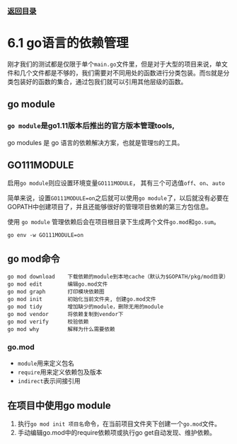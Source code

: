 ### [返回目录](../readme.md)
# 6.1 go语言的依赖管理

刚才我们的测试都是仅限于单个`main.go`文件里，但是对于大型的项目来说，单文件和几个文件都是不够的，我们需要对不同用处的函数进行分类包装。而`包`就是分类包装好的函数的集合，通过包我们就可以引用其他层级的函数。

## go module

### `go module`是go1.11版本后推出的官方版本管理tools,

go modules 是 go 语言的依赖解决方案，也就是管理`包`的工具。

## GO111MODULE

启用`go module`则应设置环境变量`GO111MODULE`， 其有三个可选值`off`、`on`、`auto`

简单来说，设置`GO111MODULE=on`之后就可以使用`go module`了，以后就没有必要在GOPATH中创建项目了，并且还能够很好的管理项目依赖的第三方包信息。

使用 `go module` 管理依赖后会在项目根目录下生成两个文件`go.mod`和`go.sum`。

```
go env -w GO111MODULE=on
```

## go mod命令

```
go mod download    下载依赖的module到本地cache（默认为$GOPATH/pkg/mod目录）
go mod edit        编辑go.mod文件
go mod graph       打印模块依赖图
go mod init        初始化当前文件夹, 创建go.mod文件
go mod tidy        增加缺少的module，删除无用的module
go mod vendor      将依赖复制到vendor下
go mod verify      校验依赖
go mod why         解释为什么需要依赖
```

### go.mod

+ `module`用来定义包名
+ `require`用来定义依赖包及版本
+ `indirect`表示间接引用

## 在项目中使用go module

1. 执行`go mod init 项目名`命令，在当前项目文件夹下创建一个`go.mod`文件。
2. 手动编辑go.mod中的require依赖项或执行go get自动发现、维护依赖。